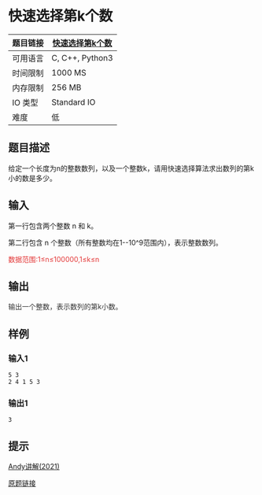 # 快速选择第k个数

| 题目链接 | [快速选择第k个数](http://xmuoj.com/problem/ACW786) |
| --- | --- |
| 可用语言 | C, C++, Python3 |
| 时间限制 | 1000 MS |
| 内存限制 | 256 MB |
| IO 类型 | Standard IO |
| 难度 | 低 |

## 题目描述

<p>给定一个长度为n的整数数列，以及一个整数k，请用快速选择算法求出数列的第k小的数是多少。<br /></p>

## 输入

<p>第一行包含两个整数 n 和 k。</p><p>第二行包含 n 个整数（所有整数均在1--10^9范围内），表示整数数列。</p><p><span style="color: rgb(227, 55, 55);">数据范围:1≤n≤100000,1≤k≤n</span></p>

## 输出

<p><span style="color: rgb(51, 51, 51);">输出一个整数，表示数列的第k小数。</span><br /></p>

## 样例

### 输入1

```
5 3
2 4 1 5 3
```

### 输出1

```
3
```

## 提示

<p style="margin-left: 0px;"><a href="https://www.bilibili.com/video/BV1AK4y1S7wE" target="_blank">Andy讲解(2021)</a></p><p><a href="https://www.acwing.com/problem/content/788/" target="_blank">原题链接</a></p>

